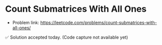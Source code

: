 # Count Submatrices With All Ones
- Problem link: https://leetcode.com/problems/count-submatrices-with-all-ones/

✅ Solution accepted today. (Code capture not available yet)
